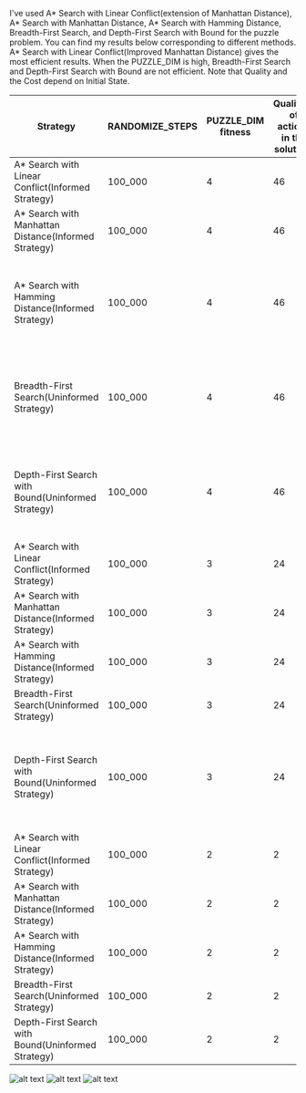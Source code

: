 I've used A* Search with Linear Conflict(extension of Manhattan Distance), A* Search with Manhattan Distance, A* Search with Hamming Distance, Breadth-First Search, and Depth-First Search with Bound for the puzzle problem. You can find my results below corresponding to different methods. A* Search with Linear Conflict(Improved Manhattan Distance) gives the most efficient results. When the PUZZLE_DIM is high, Breadth-First Search and Depth-First Search with Bound are not efficient. Note that Quality and the Cost depend on Initial State.

|Strategy|RANDOMIZE_STEPS|PUZZLE_DIM fitness|Quality(# of actions in the solution)|Cost(Total number of actions evaluated)|
|-------|-----------|---------------|------------|---------|
|A* Search with Linear Conflict(Informed Strategy)|100_000|4|46|180595|
|A* Search with Manhattan Distance(Informed Strategy)|100_000|4|46|1414443| 
|A* Search with Hamming Distance(Informed Strategy)|100_000|4|46|>>1414443 - Not efficient(2 hour passed then I stopped the execution)|
|Breadth-First Search(Uninformed Strategy)|100_000|4|46|>>1414443 - Not efficient(2 hour passed then I stopped the execution)|
|Depth-First Search with Bound(Uninformed Strategy)|100_000|4|46|>>1414443 - Not efficient(2 hour passed then I stopped the execution)|
|A* Search with Linear Conflict(Informed Strategy)|100_000|3|24|572|
|A* Search with Manhattan Distance(Informed Strategy)|100_000|3|24|1087| 
|A* Search with Hamming Distance(Informed Strategy)|100_000|3|24|28595|
|Breadth-First Search(Uninformed Strategy)|100_000|3|24|130601|
|Depth-First Search with Bound(Uninformed Strategy)|100_000|3|24|28595 - When I decreased bound from 60 to 24, I obtained a very time efficient result|
|A* Search with Linear Conflict(Informed Strategy)|100_000|2|2|3|
|A* Search with Manhattan Distance(Informed Strategy)|100_000|2|2|3| 
|A* Search with Hamming Distance(Informed Strategy)|100_000|2|2|3|
|Breadth-First Search(Uninformed Strategy)|100_000|2|2|5|
|Depth-First Search with Bound(Uninformed Strategy)|100_000|2|2|5|

![alt text](image-1.png)
![alt text](image.png)
![alt text](image-2.png)